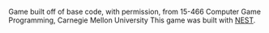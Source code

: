 
Game built off of base code, with permission, from 15-466 Computer Game Programming, Carnegie Mellon University
This game was built with [NEST](NEST.md).

